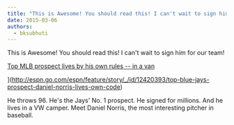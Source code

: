 ```yaml
---
title: "This is Awesome! You should read this! I can't wait to sign him for our team!"
date: 2015-03-06
authors: 
  - bksubhuti
---
```


This is Awesome! You should read this! I can't wait to sign him for our team!﻿

[Top MLB prospect lives by his own rules -- in a van](http://espn.go.com/espn/feature/story/_/id/12420393/top-blue-jays-prospect-daniel-norris-lives-own-code)

](http://espn.go.com/espn/feature/story/_/id/12420393/top-blue-jays-prospect-daniel-norris-lives-own-code)

He throws 96. He's the Jays' No. 1 prospect. He signed for millions. And he lives in a VW camper. Meet Daniel Norris, the most interesting pitcher in baseball.

